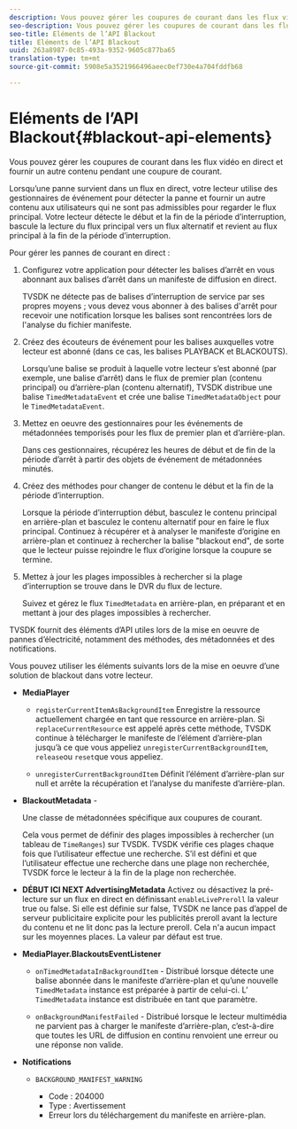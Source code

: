 ```yaml
---
description: Vous pouvez gérer les coupures de courant dans les flux vidéo en direct et fournir un autre contenu pendant une coupure de courant.
seo-description: Vous pouvez gérer les coupures de courant dans les flux vidéo en direct et fournir un autre contenu pendant une coupure de courant.
seo-title: Eléments de l’API Blackout
title: Eléments de l’API Blackout
uuid: 263a8987-0c85-493a-9352-9605c877ba65
translation-type: tm+mt
source-git-commit: 5908e5a3521966496aeec0ef730e4a704fddfb68

---
```



# Eléments de l’API Blackout{#blackout-api-elements}

Vous pouvez gérer les coupures de courant dans les flux vidéo en direct et fournir un autre contenu pendant une coupure de courant.

Lorsqu’une panne survient dans un flux en direct, votre lecteur utilise des gestionnaires de événement pour détecter la panne et fournir un autre contenu aux utilisateurs qui ne sont pas admissibles pour regarder le flux principal. Votre lecteur détecte le début et la fin de la période d’interruption, bascule la lecture du flux principal vers un flux alternatif et revient au flux principal à la fin de la période d’interruption.

Pour gérer les pannes de courant en direct :

1. Configurez votre application pour détecter les balises d’arrêt en vous abonnant aux balises d’arrêt dans un manifeste de diffusion en direct.

   TVSDK ne détecte pas de balises d’interruption de service par ses propres moyens ; vous devez vous abonner à des balises d&#39;arrêt pour recevoir une notification lorsque les balises sont rencontrées lors de l&#39;analyse du fichier manifeste.
1. Créez des écouteurs de événement pour les balises auxquelles votre lecteur est abonné (dans ce cas, les balises PLAYBACK et BLACKOUTS).

   Lorsqu’une balise se produit à laquelle votre lecteur s’est abonné (par exemple, une balise d’arrêt) dans le flux de premier plan (contenu principal) ou d’arrière-plan (contenu alternatif), TVSDK distribue une balise `TimedMetadataEvent` et crée une balise `TimedMetadataObject` pour le `TimedMetadataEvent`.

1. Mettez en oeuvre des gestionnaires pour les événements de métadonnées temporisés pour les flux de premier plan et d’arrière-plan.

   Dans ces gestionnaires, récupérez les heures de début et de fin de la période d’arrêt à partir des objets de événement de métadonnées minutés.
1. Créez des méthodes pour changer de contenu le début et la fin de la période d’interruption.

   Lorsque la période d’interruption début, basculez le contenu principal en arrière-plan et basculez le contenu alternatif pour en faire le flux principal. Continuez à récupérer et à analyser le manifeste d’origine en arrière-plan et continuez à rechercher la balise &quot;blackout end&quot;, de sorte que le lecteur puisse rejoindre le flux d’origine lorsque la coupure se termine.
1. Mettez à jour les plages impossibles à rechercher si la plage d’interruption se trouve dans le DVR du flux de lecture.

   Suivez et gérez le flux `TimedMetadata` en arrière-plan, en préparant et en mettant à jour des plages impossibles à rechercher.

TVSDK fournit des éléments d’API utiles lors de la mise en oeuvre de pannes d’électricité, notamment des méthodes, des métadonnées et des notifications.

Vous pouvez utiliser les éléments suivants lors de la mise en oeuvre d’une solution de blackout dans votre lecteur.

* **MediaPlayer**

   * `registerCurrentItemAsBackgroundItem` Enregistre la ressource actuellement chargée en tant que ressource en arrière-plan. Si `replaceCurrentResource` est appelé après cette méthode, TVSDK continue à télécharger le manifeste de l’élément d’arrière-plan jusqu’à ce que vous appeliez `unregisterCurrentBackgroundItem`, `release`ou `reset`que vous appeliez.

   * `unregisterCurrentBackgroundItem` Définit l’élément d’arrière-plan sur null et arrête la récupération et l’analyse du manifeste d’arrière-plan.

* **BlackoutMetadata** -

   Une classe de métadonnées spécifique aux coupures de courant.

   Cela vous permet de définir des plages impossibles à rechercher (un tableau de `TimeRanges`) sur TVSDK. TVSDK vérifie ces plages chaque fois que l’utilisateur effectue une recherche. S’il est défini et que l’utilisateur effectue une recherche dans une plage non recherchée, TVSDK force le lecteur à la fin de la plage non recherchée.

* **DÉBUT ICI NEXT AdvertisingMetadata** Activez ou désactivez la pré-lecture sur un flux en direct en définissant `enableLivePreroll` la valeur true ou false. Si elle est définie sur false, TVSDK ne lance pas d’appel de serveur publicitaire explicite pour les publicités preroll avant la lecture du contenu et ne lit donc pas la lecture preroll. Cela n&#39;a aucun impact sur les moyennes places. La valeur par défaut est true.

* **MediaPlayer.BlackoutsEventListener**

   * `onTimedMetadataInBackgroundItem` - Distribué lorsque détecte une balise abonnée dans le manifeste d’arrière-plan et qu’une nouvelle `TimedMetadata` instance est préparée à partir de celui-ci. L’ `TimedMetadata` instance est distribuée en tant que paramètre.

   * `onBackgroundManifestFailed` - Distribué lorsque le lecteur multimédia ne parvient pas à charger le manifeste d’arrière-plan, c’est-à-dire que toutes les URL de diffusion en continu renvoient une erreur ou une réponse non valide.

* **Notifications**

   * `BACKGROUND_MANIFEST_WARNING`

      * Code : 204000
      * Type : Avertissement
      * Erreur lors du téléchargement du manifeste en arrière-plan.